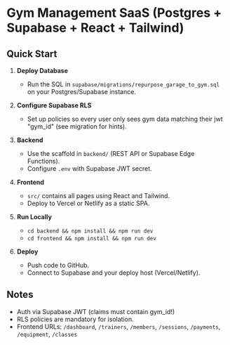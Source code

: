 
# Gym Management SaaS (Postgres + Supabase + React + Tailwind)

## Quick Start

1. **Deploy Database**
    - Run the SQL in `supabase/migrations/repurpose_garage_to_gym.sql` on your Postgres/Supabase instance.

2. **Configure Supabase RLS**
    - Set up policies so every user only sees gym data matching their jwt "gym_id" (see migration for hints).

3. **Backend**
    - Use the scaffold in `backend/` (REST API or Supabase Edge Functions).
    - Configure `.env` with Supabase JWT secret.

4. **Frontend**
    - `src/` contains all pages using React and Tailwind.
    - Deploy to Vercel or Netlify as a static SPA.

5. **Run Locally**
    - `cd backend && npm install && npm run dev`
    - `cd frontend && npm install && npm run dev`

6. **Deploy**
    - Push code to GitHub.
    - Connect to Supabase and your deploy host (Vercel/Netlify).

## Notes

- Auth via Supabase JWT (claims must contain gym_id!)
- RLS policies are mandatory for isolation.
- Frontend URLs: `/dashboard`, `/trainers`, `/members`, `/sessions`, `/payments`, `/equipment`, `/classes`

